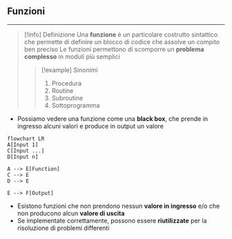 ## Funzioni
---
>[!info] Definizione
>Una **funzione** è un particolare costrutto sintattico che permette di definire un blocco di codice che assolve un compito ben preciso
>Le funzioni permettono di scomporre un **problema complesso** in moduli più semplici
>>[!example] Sinonimi
>>1. Procedura
>>2. Routine
>>3. Subroutine
>>4. Sottoprogramma

- Possiamo vedere una funzione come una **black box**, che prende in ingresso alcuni valori e produce in output un valore

```mermaid
flowchart LR
A[Input 1]
C[Input ...]
D[Input n]

A --> E[Function]
C --> E
D --> E

E --> F[Output]
```

- Esistono funzioni che non prendono nessun **valore in ingresso** e/o che non producono alcun **valore di uscita**
- Se implementate correttamente, possono essere **riutilizzate** per la risoluzione di problemi differenti